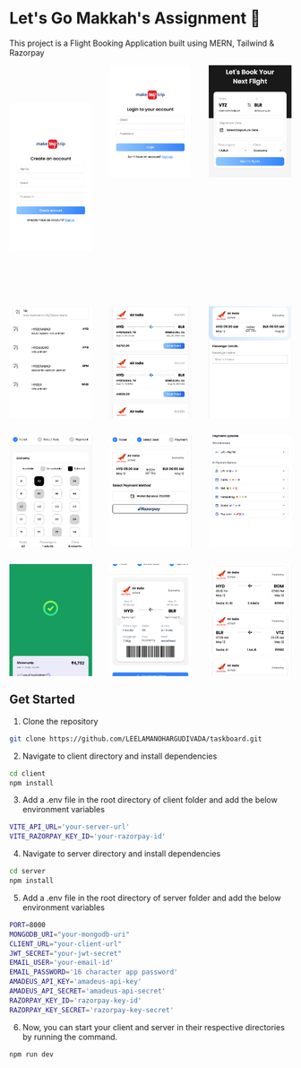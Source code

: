 # Let's Go Makkah's Assignment 👋
This project is a Flight Booking Application built using MERN, Tailwind & Razorpay

<div style="
  display: grid;
  grid-template-columns: repeat(3, 1fr);
  gap: 30px;
">
  <img src="./client/src/assets/preview/1.png" alt="" style="width: 100%; height: 400px; object-fit: contain;" />
  <img src="./client/src/assets/preview/2.png" alt="" style="width: 100%; height: 200px; object-fit: cover;" />
  <img src="./client/src/assets/preview/3.png" alt="" style="width: 100%; height: 200px; object-fit: cover;" />
  <img src="./client/src/assets/preview/4.png" alt="" style="width: 100%; height: 200px; object-fit: cover;" />
  <img src="./client/src/assets/preview/5.png" alt="" style="width: 100%; height: 200px; object-fit: cover;" />
  <img src="./client/src/assets/preview/6.png" alt="" style="width: 100%; height: 200px; object-fit: cover;" />
  <img src="./client/src/assets/preview/7.png" alt="" style="width: 100%; height: 200px; object-fit: cover;" />
  <img src="./client/src/assets/preview/8.png" alt="" style="width: 100%; height: 200px; object-fit: cover;" />
  <img src="./client/src/assets/preview/9.png" alt="" style="width: 100%; height: 200px; object-fit: cover;" />
  <img src="./client/src/assets/preview/10.png" alt="" style="width: 100%; height: 200px; object-fit: cover;" />
  <img src="./client/src/assets/preview/11.png" alt="" style="width: 100%; height: 200px; object-fit: cover;" />
  <img src="./client/src/assets/preview/12.png" alt="" style="width: 100%; height: 200px; object-fit: cover;" />
</div>



## Get Started
1. Clone the repository
```bash
git clone https://github.com/LEELAMANOHARGUDIVADA/taskboard.git
```

2. Navigate to client directory and install dependencies
```bash
cd client
npm install
```

3. Add a .env file in the root directory of client folder and add the below environment variables
```bash
VITE_API_URL='your-server-url'
VITE_RAZORPAY_KEY_ID='your-razorpay-id'
```

4. Navigate to server directory and install dependencies
```bash
cd server
npm install
```

5. Add a .env file in the root directory of server folder and add the below environment variables
```bash
PORT=8000
MONGODB_URI="your-mongodb-uri"
CLIENT_URL="your-client-url"
JWT_SECRET="your-jwt-secret"
EMAIL_USER='your-email-id'
EMAIL_PASSWORD='16 character app password'
AMADEUS_API_KEY='amadeus-api-key'
AMADEUS_API_SECRET='amadeus-api-secret'
RAZORPAY_KEY_ID='razorpay-key-id'
RAZORPAY_KEY_SECRET='razorpay-key-secret'
```

6. Now, you can start your client and server in their respective directories by running the command.
```bash
npm run dev
```
